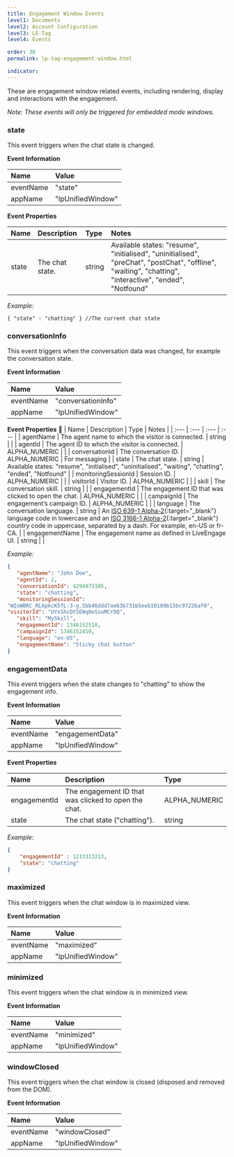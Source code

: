 ```yaml
---
title: Engagement Window Events
level1: Documents
level2: Account Configuration
level3: LE-Tag
level4: Events

order: 30
permalink: lp-tag-engagement-window.html

indicator:
---
```


These are engagement window related events, including rendering, display and interactions with the engagement.

*Note: These events will only be triggered for embedded mode windows.*

### state

This event triggers when the chat state is changed.

**Event Information**

| Name | Value |
| :--- | :--- |
| eventName | "state" |
| appName | "lpUnifiedWindow" |

**Event Properties**

| Name | Description | Type | Notes |
| :-- | :--- | :--- | :--- |
| state | The chat state. | string | Available states: "resume", "initialised", "uninitialised", "preChat", "postChat", "offline", "waiting", "chatting", "interactive", "ended", "Notfound" |

*Example:*

```{ "state" : "chatting" } //The current chat state```

### conversationInfo

This event triggers when the conversation data was changed, for example the conversation state.

**Event Information**
 
| Name | Value |
| :--- | :--- |
| eventName | "conversationInfo" |
| appName | "lpUnifiedWindow" |

**Event Properties**

| Name | Description | Type | Notes |
| :--- | :--- | :--- | :--- |
| agentName | The agent name to which the visitor is connected. | string | |
| agentId | The agent ID to which the visitor is connected. | ALPHA_NUMERIC | |
| conversationId | The conversation ID. | ALPHA_NUMERIC | For messaging |
| state | The chat state. | string | Available states: "resume", "initialised", "uninitialised", "waiting", "chatting", "ended", "Notfound" |
| monitoringSessionId | Session ID. | ALPHA_NUMERIC | |
| visitorId | Visitor ID. | ALPHA_NUMERIC | |
| skill | The conversation skill. | string | |
| engagementId | The engagement ID that was clicked to open the chat. | ALPHA_NUMERIC | |
| campaignId | The engagement’s campaign ID. | ALPHA_NUMERIC | |
| language | The conversation language. | string | An [ISO 639-1 Alpha-2](http://openid.net/specs/openid-connect-core-1_0.html#ISO639-1){:target="_blank"} language code in lowercase and an [ISO 3166-1 Alpha-2](http://openid.net/specs/openid-connect-core-1_0.html#ISO3166-1){:target="_blank"} country code in uppercase, separated by a dash. For example, en-US or fr-CA. |
| engagementName | The engagement name as defined in LiveEngage UI. | string  | |

*Example:*

```json
{
   "agentName": "John Doe",
   "agentId": 2,
   "conversationId": 4294973105,
   "state": "chatting",
   "monitoringSessionId":       
"WIoWBRC_RL6pkcK5fL-3-g.5bb46ddd7ae63b731b5eeb10189b15bc97226af0",
"visitorId": "UYxShcOtSEWq0oSsuMCrOQ", 
   "skill": "MySkill", 
   "engagementId": 1346152510, 
   "campaignId": 1346152410, 
   "language": "en-US", 
   "engagementName": "Sticky chat button"
}
```

### engagementData

This event triggers when the state changes to "chatting" to show the engagement info.

**Event Information**

| Name | Value |
| :--- | :--- |
| eventName | "engagementData" |
| appName | "lpUnifiedWindow" |

**Event Properties**

| Name | Description | Type |
| :--- | :--- | :--- |
| engagementId | The engagement ID that was clicked to open the chat. | ALPHA_NUMERIC | |
| state | The chat state ("chatting"). | string |

*Example:*

```json
{
    "engagementId" : 1213313213,
    "state": "chatting"
}
```

### maximized

This event triggers when the chat window is in maximized view. 

**Event Information**

| Name | Value |
| :--- | :--- |
| eventName | "maximized" |
| appName | "lpUnifiedWindow" |

### minimized 

This event triggers when the chat window is in minimized view. 

**Event Information**

| Name | Value |
| :--- | :--- |
| eventName | "minimized" |
| appName | "lpUnifiedWindow" |

### windowClosed 

This event triggers when the chat window is closed (disposed and removed from the DOM). 

**Event Information**

| Name | Value |
| :--- | :--- |
| eventName | "windowClosed" |
| appName | "lpUnifiedWindow" |

